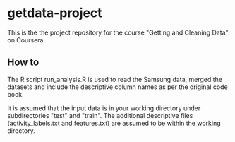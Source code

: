 # getdata-project
This is the the project repository for the course "Getting and Cleaning Data" on Coursera.

## How to
The R script run_analysis.R is used to read the Samsung data, merged the datasets and include the descriptive column names as per the original code book. 

It is assumed that the input data is in your working directory under subdirectories "test" and "train". The additional descriptive files (activity_labels.txt and features.txt) are assumed to be within the working directory.